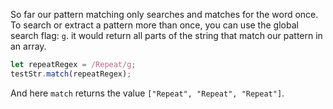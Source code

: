 So far our pattern matching only searches and matches for the word once. 
To search or extract a pattern more than once, you can use the global search flag: `g`. it would return all parts of the string that match our pattern in an array. 
```js
let repeatRegex = /Repeat/g;
testStr.match(repeatRegex);
```
And here `match` returns the value `["Repeat", "Repeat", "Repeat"]`.

